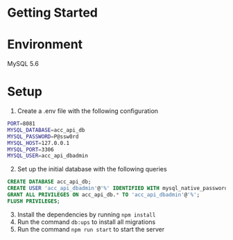 # Getting Started

# Environment

MySQL 5.6

# Setup

1. Create a .env file with the following configuration

```bash
PORT=8081
MYSQL_DATABASE=acc_api_db
MYSQL_PASSWORD=P@ssw0rd
MYSQL_HOST=127.0.0.1
MYSQL_PORT=3306
MYSQL_USER=acc_api_dbadmin
```

2. Set up the initial database with the following queries

```SQL
CREATE DATABASE acc_api_db;
CREATE USER 'acc_api_dbadmin'@'%' IDENTIFIED WITH mysql_native_password BY 'P@ssw0rd';
GRANT ALL PRIVILEGES ON acc_api_db.* TO 'acc_api_dbadmin'@'%';
FLUSH PRIVILEGES;
```

3. Install the dependencies by running `npm install`
4. Run the command `db:ups` to install all migrations
5. Run the command `npm run start` to start the server
